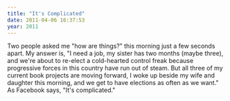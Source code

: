 ```yaml
---
title: "It's Complicated"
date: 2011-04-06 16:37:53
year: 2011
---
```

Two people asked me "how are things?" this morning just a few seconds apart.  My answer is, "I need a job, my sister has two months (maybe three), and we're about to  re-elect a cold-hearted control freak because progressive forces in this  country have run out of steam.  But all three of my current book  projects are moving forward, I woke up beside my wife and daughter this  morning, and we get to have elections as often as we want." As Facebook  says, "It's complicated."
